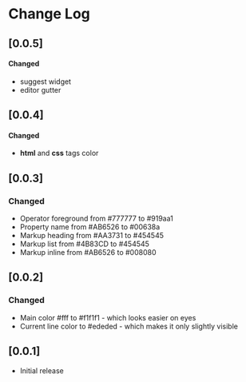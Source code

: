 # Change Log

## [0.0.5]
#### Changed
- suggest widget
- editor gutter

## [0.0.4]
#### Changed
- **html** and **css** tags color

## [0.0.3]
### Changed
- Operator foreground from #777777 to #919aa1 
- Property name from #AB6526 to #00638a
- Markup heading from #AA3731 to #454545
- Markup list from #4B83CD to #454545
- Markup inline from #AB6526 to #008080

## [0.0.2]
### Changed
- Main color #fff to #f1f1f1 - which looks easier on eyes 
- Current line color to #ededed - which makes it only slightly visible

## [0.0.1]
- Initial release
